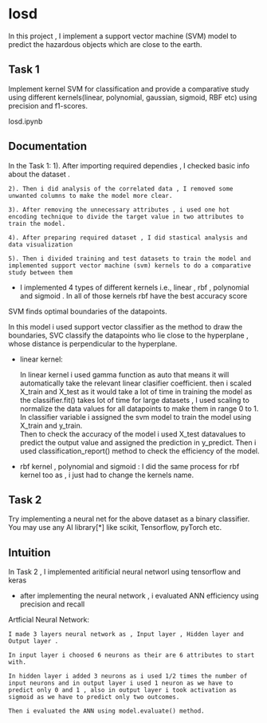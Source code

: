 # Iosd 

In this project , I implement a support vector machine (SVM) model to predict the hazardous objects which are close to the earth.


## Task 1 
Implement kernel SVM for classification and provide a comparative study using different kernels(linear, polynomial, gaussian, sigmoid, RBF etc) using precision and f1-scores. 

Iosd.ipynb
## Documentation
In the Task 1:
    1). After importing required dependies , I checked basic info about the dataset .

    2). Then i did analysis of the correlated data , I removed some unwanted columns to make the model more clear.

    3). After removing the unnecessary attributes , i used one hot encoding technique to divide the target value in two attributes to train the model.

    4). After preparing required dataset , I did stastical analysis and data visualization 

    5). Then i divided training and test datasets to train the model and implemented support vector machine (svm) kernels to do a comparative study between them

 * I implemented 4 types of different kernels i.e., linear , rbf , polynomial and sigmoid . In all of those kernels rbf have the best accuracy score

SVM finds optimal boundaries of the datapoints.

In this model i used support vector classifier as the method to draw the boundaries, SVC classify the datapoints who lie close to the hyperplane , whose distance is perpendicular to the hyperplane.

* linear kernel:

    In linear kernel i used gamma function as auto that means it will automatically take the relevant linear clasifier coefficient.
    then i scaled X_train and X_test as it would take a lot of time in training the model as the classifier.fit() takes lot of time for large datasets , I used scaling to normalize the data values for all datapoints to make them in range 0 to 1.
    In classifier variable i assigned the svm model to train the model using X_train and y_train.   
    Then to check the accuracy of the model i used X_test datavalues to predict the output value and assigned the prediction in y_predict.
    Then i used classification_report() method to check the efficiency of the model.
* rbf kernel , polynomial and sigmoid :
    I did the same process for rbf kernel too as , i just had to change the kernels name.








## Task 2
Try implementing a neural net for the above dataset as a binary classifier. You may use any AI library[*] like scikit, Tensorflow, pyTorch etc.

## Intuition
In Task 2 , I implemented aritificial neural networl using tensorflow and keras
* after implementing the neural network , i evaluated ANN efficiency using precision and recall

Artficial Neural Network:

    I made 3 layers neural network as , Input layer , Hidden layer and Output layer .

    In input layer i choosed 6 neurons as their are 6 attributes to start with.
    
    In hidden layer i added 3 neurons as i used 1/2 times the number of input neurons and in output layer i used 1 neuron as we have to predict only 0 and 1 , also in output layer i took activation as sigmoid as we have to predict only two outcomes.

    Then i evaluated the ANN using model.evaluate() method. 

     
